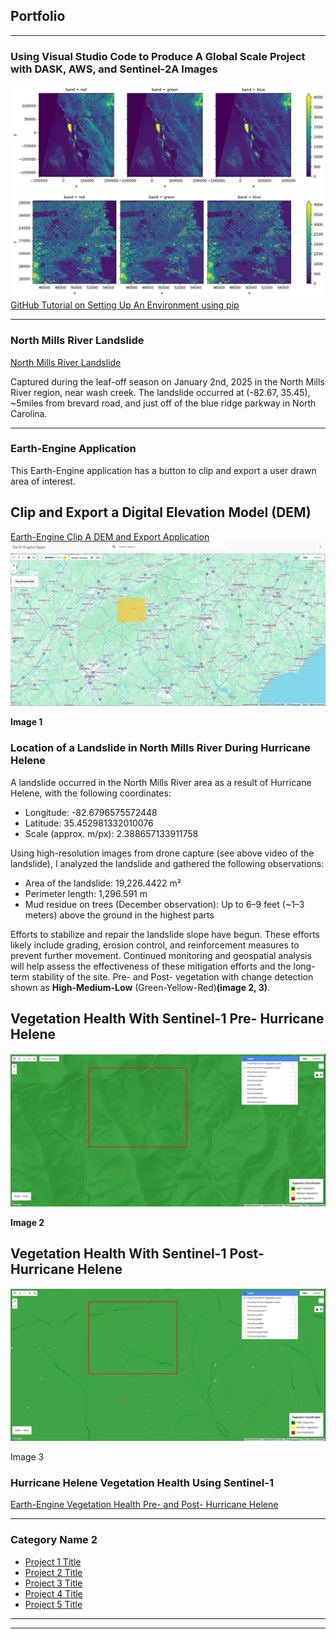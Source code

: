 ## Portfolio

---

### Using Visual Studio Code to Produce A Global Scale Project with DASK, AWS, and Sentinel-2A Images

<img src="images/RGB_Image_SanFrancisco.png"/>
<img src="images/rgb_showing_urbanhotspots.png"/>
<a href='https://github.com/geodegarmo/maxar_project'>GitHub Tutorial on Setting Up An Environment using pip</a>

---
### North Mills River Landslide
<a href='https://sooners-my.sharepoint.com/:v:/r/personal/christopher_j_degarmo-1_ou_edu/Documents/Attachments/MappedLandslide_withDEMS2.mp4?csf=1&web=1&e=LYjyLx&nav=eyJyZWZlcnJhbEluZm8iOnsicmVmZXJyYWxBcHAiOiJTdHJlYW1XZWJBcHAiLCJyZWZlcnJhbFZpZXciOiJTaGFyZURpYWxvZy1MaW5rIiwicmVmZXJyYWxBcHBQbGF0Zm9ybSI6IldlYiIsInJlZmVycmFsTW9kZSI6InZpZXcifX0%3D'>North Mills River Landslide</a>
<p>Captured during the leaf-off season on January 2nd, 2025 in the North Mills River region, near wash creek. The landslide occurred at (-82.67, 35.45), ~5miles from brevard road, and just off of the blue ridge parkway in North Carolina.</p>

---
### Earth-Engine Application
<p>This Earth-Engine application has a button to clip and export a user drawn area of interest.</p>
<h2>Clip and Export a Digital Elevation Model (DEM)</h2>
<a href='https://ee-degarmocjd.projects.earthengine.app/view/clipdems'>Earth-Engine Clip A DEM and Export Application</a>
<img src="images/earth-engine_app.jpg"/>
<p><b>Image 1</b></p>


<h3>Location of a Landslide in North Mills River During Hurricane Helene</h3>
<p>
A landslide occurred in the North Mills River area as a result of Hurricane Helene, with the following coordinates:

- Longitude: -82.6796575572448
- Latitude: 35.452981332010076
- Scale (approx. m/px): 2.388657133911758

Using high-resolution images from drone capture (see above video of the landslide), I analyzed the landslide and gathered the following observations:

- Area of the landslide: 19,226.4422 m²
- Perimeter length: 1,296.591 m
- Mud residue on trees (December observation): Up to 6–9 feet (~1–3 meters) above the ground in the highest parts

Efforts to stabilize and repair the landslide slope have begun. These efforts likely include grading, erosion control, and reinforcement measures to prevent further movement. Continued monitoring and geospatial analysis will help assess the effectiveness of these mitigation efforts and the long-term stability of the site.  Pre- and Post- vegetation with change detection shown as <b>High-Medium-Low</b> (Green-Yellow-Red)<b>(image 2, 3)</b>.</p>
<h2>Vegetation Health With Sentinel-1 Pre- Hurricane Helene</h2>
<img src="images/Pre_Flood_VV-VH_Vegetation_Index.jpg"/>
<p><b>Image 2</b></p>
<h2>Vegetation Health With Sentinel-1 Post- Hurricane Helene</h2>
<img src="images/Post_Flood_VV-VH_Vegetation_Index.jpg"/>
<p>Image 3</p>
<h3>Hurricane Helene Vegetation Health Using Sentinel-1</h3>
<a href='https://ee-degarmocjd.projects.earthengine.app/view/vegetationhealths1-s2'>Earth-Engine Vegetation Health Pre- and Post- Hurricane Helene</a>

---

### Category Name 2

- [Project 1 Title](http://example.com/)
- [Project 2 Title](http://example.com/)
- [Project 3 Title](http://example.com/)
- [Project 4 Title](http://example.com/)
- [Project 5 Title](http://example.com/)

---




---

<!-- Remove above link if you don't want to attibute -->
